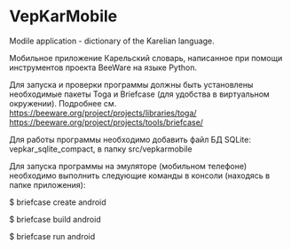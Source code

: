 # VepKarMobile
Modile application - dictionary of the Karelian language.

Мобильное приложение Карельский словарь, написанное при помощи инструментов проекта BeeWare на языке Python.

Для запуска и проверки программы должны быть установлены необходимые пакеты Toga и Briefcase (для удобства в виртуальном окружении). Подробнее см. 
https://beeware.org/project/projects/libraries/toga/
https://beeware.org/project/projects/tools/briefcase/

Для работы программы необходимо добавить файл БД SQLite: vepkar_sqlite_compact, в папку src/vepkarmobile

Для запуска программы на эмуляторе (мобильном телефоне) необходимо выполнить следующие команды в консоли (находясь в папке приложения):

$ briefcase create android 

$ briefcase build android

$ briefcase run android
